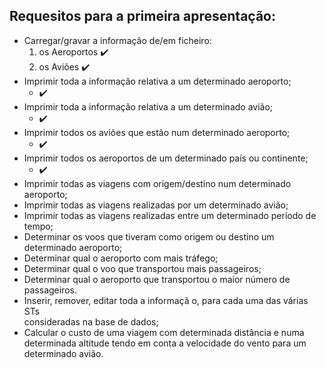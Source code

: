 ## Requesitos para a primeira apresentação:

- Carregar/gravar	a	informação de/em	ficheiro:
    1. os Aeroportos ✔️
    2. os Aviões ✔️
- Imprimir toda	a	informação	relativa	a	um	determinado	aeroporto;
    *  ✔️
- Imprimir	toda	a	informação	relativa	a	um	determinado	avião;
     *  ✔️
- Imprimir	todos	os	aviões	que	estão	num	determinado	aeroporto;
     *  ✔️
- Imprimir	todos	os	aeroportos de	um	determinado	país	ou	continente;
    *  ✔️
- Imprimir	 todas	 as	 viagens	 com	 origem/destino	 num	 determinado	
aeroporto;
- Imprimir	todas	as	viagens	realizadas	por	um	determinado	avião;
- Imprimir	 todas	 as	 viagens	 realizadas	 entre	 um	 determinado	 período	 de	
tempo;
- Determinar	os	voos	que	tiveram	como	origem	ou destino	um	determinado
aeroporto;
- Determinar	qual	o	aeroporto	com	mais	tráfego;
- Determinar	qual	o	voo	que	transportou	mais	passageiros;
- Determinar	 qual	 o	 aeroporto	 que	 transportou	 o	 maior	 número	 de	
passageiros.	
- Inserir,	 remover,	 editar	 toda	 a	informaçã o,	 para	 cada	 uma	 das	 várias	 STs	
consideradas	na	base	de	dados;
- Calcular	 o	 custo	 de	 uma	 viagem	 com	 determinada	 distância	 e	 numa	
determinada	 altitude	 tendo	 em	 conta	 a	 velocidade	 do	 vento	 para	 um	
determinado	avião.
